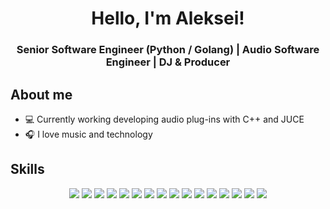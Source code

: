 <h1 align="center"> Hello, I'm Aleksei! </h1>
<h3 align="center"> Senior Software Engineer (Python / Golang) | Audio Software Engineer | DJ & Producer </h3>

<h2>About me</h2>
<ul>
    <li> 💻 Currently working developing audio plug-ins with C++ and JUCE </li>
    <li> 🎧 I love music and technology </li>
</ul>

<h2> Skills </h2>
<div align="center">

<!-- Python -->
<img src="https://img.shields.io/badge/Python-black?style=for-the-badge&logo=python&logoColor=white&color=grey">
<!-- Golang -->
<img src="https://img.shields.io/badge/Golang-black?style=for-the-badge&logo=go&logoColor=white&color=grey">
<!-- NodeJS -->
<img src="https://img.shields.io/badge/NodeJS-black?style=for-the-badge&logo=node.js&logoColor=white&color=grey">
<!-- Typescript -->
<img src="https://img.shields.io/badge/Typescript-black?style=for-the-badge&logo=typescript&logoColor=white&color=grey">
<!-- MongoDB -->
<img src="https://img.shields.io/badge/MongoDB-black?style=for-the-badge&logo=mongodb&logoColor=white&color=grey">
<!-- PostgreSQL -->
<img src="https://img.shields.io/badge/PostgreSQL-black?style=for-the-badge&logo=postgresql&logoColor=white&color=grey">
<!-- ArangoDB -->
<img src="https://img.shields.io/badge/ArangoDB-black?style=for-the-badge&logo=arangodb&logoColor=white&color=grey">
<!-- React JS -->
<img src="https://img.shields.io/badge/ReactJS-Black?style=for-the-badge&logo=react&logoColor=white&color=grey">
<!-- Redis -->
<img src="https://img.shields.io/badge/Redis-black?style=for-the-badge&logo=redis&logoColor=white&color=grey">
<!-- FastAPI -->
<img src="https://img.shields.io/badge/FastAPI-black?style=for-the-badge&logo=fastapi&logoColor=white&color=grey">
<!-- Ray -->
<img src="https://img.shields.io/badge/Ray-black?style=for-the-badge&logo=ray&logoColor=white&color=grey">
<!-- Pandas -->
<img src="https://img.shields.io/badge/Pandas-black?style=for-the-badge&logo=pandas&logoColor=white&color=grey">
<!-- Docker -->
<img src="https://img.shields.io/badge/Docker-Black?style=for-the-badge&logo=docker&logoColor=white&color=grey">
<!-- Kubernetes -->
<img src="https://img.shields.io/badge/Kubernetes-Black?style=for-the-badge&logo=kubernetes&logoColor=white&color=grey">
<!-- AWS -->
<img src="https://img.shields.io/badge/AWS-Black?style=for-the-badge&logo=amazon%20web%20services&logoColor=white&color=grey">
<!-- Google Cloud -->
<img src="https://img.shields.io/badge/Google%20Cloud-Black?style=for-the-badge&logo=google%20cloud&logoColor=white&color=grey">

</div>